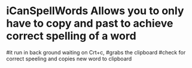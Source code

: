 # iCanSpellWords Allows you to only have to copy and past to achieve correct spelling of a word
#it run in back ground waiting on Crt+c, 
#grabs the clipboard 
#check for correct speeling and copies new word to clipboard
